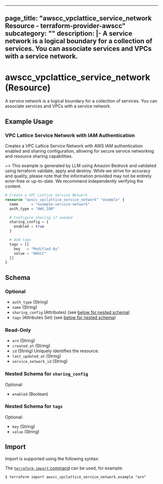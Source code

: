 
---
page_title: "awscc_vpclattice_service_network Resource - terraform-provider-awscc"
subcategory: ""
description: |-
  A service network is a logical boundary for a collection of services. You can associate services and VPCs with a service network.
---

# awscc_vpclattice_service_network (Resource)

A service network is a logical boundary for a collection of services. You can associate services and VPCs with a service network.

## Example Usage

### VPC Lattice Service Network with IAM Authentication

Creates a VPC Lattice Service Network with AWS IAM authentication enabled and sharing configuration, allowing for secure service networking and resource sharing capabilities.

~> This example is generated by LLM using Amazon Bedrock and validated using terraform validate, apply and destroy. While we strive for accuracy and quality, please note that the information provided may not be entirely error-free or up-to-date. We recommend independently verifying the content.

```terraform
# Create a VPC Lattice Service Network
resource "awscc_vpclattice_service_network" "example" {
  name      = "example-service-network"
  auth_type = "AWS_IAM"

  # Configure sharing if needed
  sharing_config = {
    enabled = true
  }

  # Add tags
  tags = [{
    key   = "Modified By"
    value = "AWSCC"
  }]
}
```

<!-- schema generated by tfplugindocs -->
## Schema

### Optional

- `auth_type` (String)
- `name` (String)
- `sharing_config` (Attributes) (see [below for nested schema](#nestedatt--sharing_config))
- `tags` (Attributes Set) (see [below for nested schema](#nestedatt--tags))

### Read-Only

- `arn` (String)
- `created_at` (String)
- `id` (String) Uniquely identifies the resource.
- `last_updated_at` (String)
- `service_network_id` (String)

<a id="nestedatt--sharing_config"></a>
### Nested Schema for `sharing_config`

Optional:

- `enabled` (Boolean)


<a id="nestedatt--tags"></a>
### Nested Schema for `tags`

Optional:

- `key` (String)
- `value` (String)

## Import

Import is supported using the following syntax:

The [`terraform import` command](https://developer.hashicorp.com/terraform/cli/commands/import) can be used, for example:

```shell
$ terraform import awscc_vpclattice_service_network.example "arn"
```
